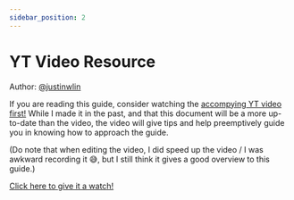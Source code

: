 ```yaml
---
sidebar_position: 2
---
```


# YT Video Resource

Author: [@justinwlin](https://www.linkedin.com/in/justinlinw/)

If you are reading this guide, consider watching the [accompying YT video first!](https://youtu.be/AiMCAZX0PCg?si=1P6LqQ3skyYtktq9) While I made it in the past, and that this document will be a more up-to-date than the video, the video will give tips and help preemptively guide you in knowing how to approach the guide.

(Do note that when editing the video, I did speed up the video / I was awkward recording it 😅, but I still think it gives a good overview to this guide.)

[Click here to give it a watch!](https://youtu.be/AiMCAZX0PCg?si=1P6LqQ3skyYtktq9)
